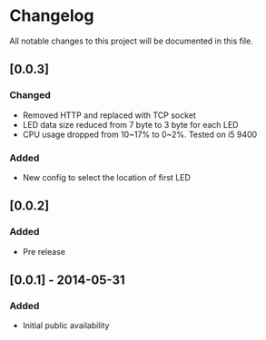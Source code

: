 # Changelog
All notable changes to this project will be documented in this file.

## [0.0.3]
### Changed
- Removed HTTP and replaced with TCP socket
- LED data size reduced from 7 byte to 3 byte for each LED
- CPU usage dropped from 10~17% to 0~2%. Tested on i5 9400

### Added
- New config to select the location of first LED

## [0.0.2]
### Added
- Pre release

## [0.0.1] - 2014-05-31
### Added
- Initial public availability
